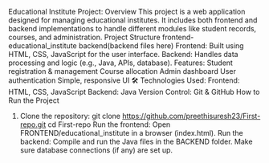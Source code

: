 Educational Institute Project:
Overview
This project is a web application designed for managing educational institutes.
It includes both frontend and backend implementations to handle different modules like student records, courses, and administration.
Project Structure
frontend-educational_institute
backend(backend files here)
Frontend: Built using HTML, CSS, JavaScript for the user interface.
Backend: Handles data processing and logic (e.g., Java, APIs, database).
Features:
Student registration & management
Course allocation
Admin dashboard
User authentication
Simple, responsive UI
🛠️ Technologies Used:
Frontend: HTML, CSS, JavaScript
Backend: Java
Version Control: Git & GitHub
How to Run the Project
1. Clone the repository:
git clone https://github.com/preethisuresh23/First-repo.git
cd First-repo
Run the frontend:
Open FRONTEND/educational_institute in a browser (index.html).
Run the backend:
Compile and run the Java files in the BACKEND folder.
Make sure database connections (if any) are set up.
